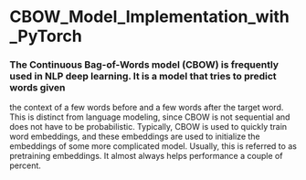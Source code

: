 # CBOW_Model_Implementation_with_PyTorch

### The Continuous Bag-of-Words model (CBOW) is frequently used in NLP deep learning. It is a model that tries to predict words given
the context of a few words before and a few words after the target word. This is distinct from language modeling, since CBOW is not
sequential and does not have to be probabilistic. Typically, CBOW is used to quickly train word embeddings, and these embeddings are
used to initialize the embeddings of some more complicated model. Usually, this is referred to as pretraining embeddings. It almost
always helps performance a couple of percent.
